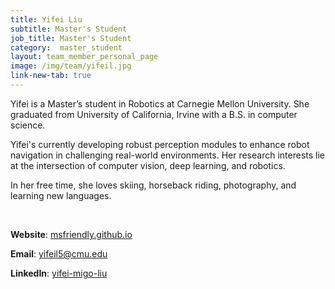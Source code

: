 ```yaml
---
title: Yifei Liu
subtitle: Master's Student
job_title: Master's Student
category:  master_student
layout: team_member_personal_page
image: /img/team/yifeil.jpg
link-new-tab: true
---
```


Yifei is a Master’s student in Robotics at Carnegie Mellon University. She graduated from University of California, Irvine with a B.S. in computer science.  

Yifei's currently developing robust perception modules to enhance robot navigation in challenging real-world environments. Her research interests lie at the intersection of computer vision, deep learning, and robotics. 

In her free time, she loves skiing, horseback riding, photography, and learning new languages. 

<br>

**Website**: [msfriendly.github.io](https://msfriendly.github.io/)

**Email**: [yifeil5@cmu.edu](mailto:yifeil5@cmu.edu)

**LinkedIn**: [yifei-migo-liu](https://www.linkedin.com/in/yifei-migo-liu/)
